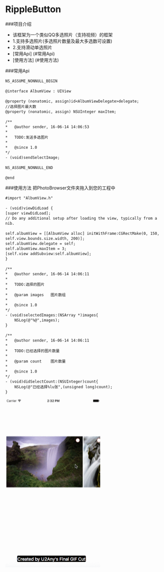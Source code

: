 # RippleButton

###项目介绍
* 该框架为一个类似QQ多选照片（支持视频）的框架
* 1.支持多选照片(多选照片数量及最大多选数可设置)
* 2.支持滑动单选照片
* [常用Api] (#常用Api)
* [使用方法] (#使用方法)

###<a id="常用Api"></a>常用Api
```objc
NS_ASSUME_NONNULL_BEGIN

@interface AlbumView : UIView

@property (nonatomic, assign)id<AlbumViewDelegate>delegate;
//选择图片最大数
@property (nonatomic, assign) NSUInteger maxItem;

/**
*	@author sender, 16-06-14 14:06:53
*
*	TODO:发送多选图片
*
*	@since 1.0
*/
- (void)sendSelectImage;

NS_ASSUME_NONNULL_END

@end
```

###<a id="使用方法"></a>使用方法
把PhotoBrowser文件夹拖入到您的工程中

```objc
#import "AlbumView.h"

- (void)viewDidLoad {
[super viewDidLoad];
// Do any additional setup after loading the view, typically from a nib.

self.albumView = [[AlbumView alloc] initWithFrame:CGRectMake(0, 150, self.view.bounds.size.width, 200)];
self.albumView.delegate = self;
self.albumView.maxItem = 3;
[self.view addSubview:self.albumView];
}

/**
*	@author sender, 16-06-14 14:06:11
*
*	TODO:选择的图片
*
*	@param images	图片数组
*
*	@since 1.0
*/
- (void)selectedImages:(NSArray *)images{
    NSLog(@"%@",images);
}

/**
*	@author sender, 16-06-14 14:06:11
*
*	TODO:已经选择的图片数量
*
*	@param count	图片数量
*
*	@since 1.0
*/
- (void)didSelectCount:(NSUInteger)count{
    NSLog(@"已经选择%lu张",(unsigned long)count);
}

```

![image](https://github.com/sfldzh/QQAlbum/blob/master/album.gif?raw=true)

